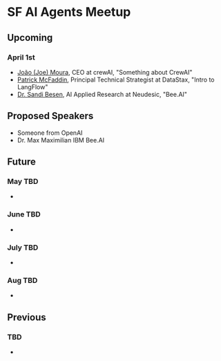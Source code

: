 # SF AI Agents Meetup

## Upcoming

### April 1st
* [João (Joe) Moura](https://www.linkedin.com/in/joaomdmoura/), CEO at crewAI, "Something about CrewAI"
* [Patrick McFaddin](https://www.linkedin.com/in/patrick-mcfadin-53a8046/), Principal Technical Strategist at DataStax,	"Intro to LangFlow"
* [Dr. Sandi Besen](https://www.linkedin.com/in/sandibesen/), AI Applied Research at Neudesic, "Bee.AI"		

## Proposed Speakers
* Someone from OpenAI
* Dr. Max Maximilian	IBM	Bee.AI

## Future

### May TBD
* 

### June TBD
* 

### July TBD
* 

### Aug TBD
*

## Previous

### TBD 
* 
